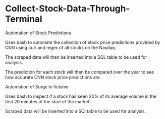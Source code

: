 # Collect-Stock-Data-Through-Terminal

Automation of Stock Predictions

Uses bash to automate the collection of stock price predictions provided by CNN using curl and regex of all stocks on the Nasdaq. 

The scraped data will then be inserted into a SQL table to be used for analysis. 

The prediction for each stock will then be compared over the year to see how accurate CNN stock price predictions are

Automation of Surge in Volume 

Uses bash to inspect if a stock has seen 20% of its average volume in the first 20 minutes of the start of the market.

Scraped data will be inserted into a SQl table to be used for analysis.



